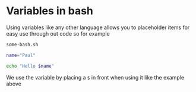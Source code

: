 # Variables in bash

Using variables like any other language allows you to placeholder items for easy
use through out code so for example

```bash
some-bash.sh

name="Paul"

echo "Hello $name"
```

We use the variable by placing a `$` in front when using it like the example
above
